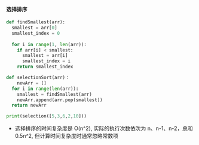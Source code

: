 #### 选择排序

```python
def findSmallest(arr):
  smallest = arr[0]
  smallest_index = 0
  
  for i in range(1, len(arr)):
    if arr[i] < smallest:
      smallest = arr[i]
      smallest_index = i
    return smallest_index

def selectionSort(arr)：
	newArr = []
  for i in range(len(arr)):
    smallest = findSmallest(arr)
    newArr.append(arr.pop(smallest))
  return newArr

print(selection([5,3,6,2,10]))
```

* 选择排序的时间复杂度是 O(n^2),  实际的执行次数依次为 n、n-1、n-2，总和0.5n^2, 但计算时间复杂度时通常忽略常数项